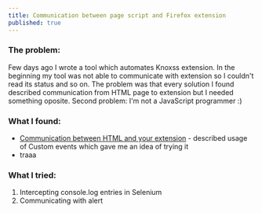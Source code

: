 ```yaml
---
title: Communication between page script and Firefox extension
published: true
---
```

### [](#header-3)The problem:

Few days ago I wrote a tool which automates Knoxss extension. In the beginning my tool was not able to communicate with extension so I couldn't read its status and so on. The problem was that every solution I found described communication from HTML page to extension but I needed something oposite. Second problem: I'm not a JavaScript programmer :)

### What I found:

* [Communication between HTML and your extension](https://developer.mozilla.org/en-US/docs/Archive/Add-ons/Communication_between_HTML_and_your_extension) - described usage of Custom events which gave me an idea of trying it
* traaa

### What I tried:

1. Intercepting console.log entries in Selenium
2. Communicating with alert
